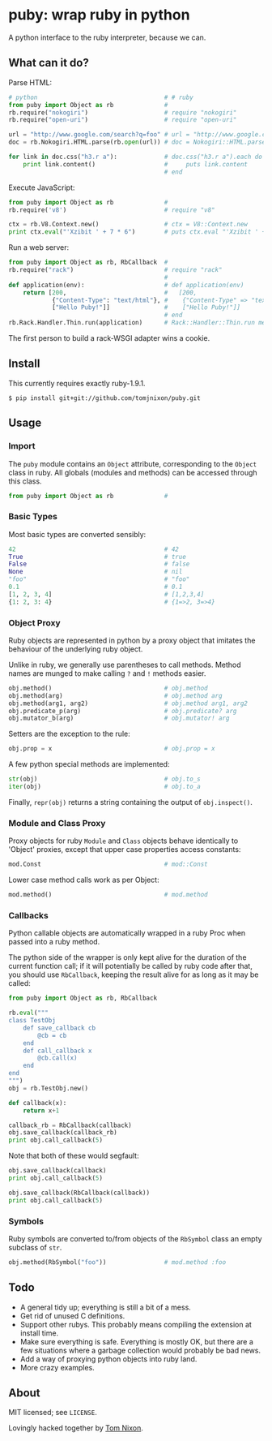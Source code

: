 puby: wrap ruby in python
=========================

A python interface to the ruby interpreter, because we can.

What can it do?
---------------

Parse HTML:
```python
# python                                   # # ruby
from puby import Object as rb              # 
rb.require("nokogiri")                     # require "nokogiri"
rb.require("open-uri")                     # require "open-uri"

url = "http://www.google.com/search?q=foo" # url = "http://www.google.com/search?q=foo"
doc = rb.Nokogiri.HTML.parse(rb.open(url)) # doc = Nokogiri::HTML.parse(open(url))

for link in doc.css("h3.r a"):             # doc.css("h3.r a").each do |link|
    print link.content()                   #     puts link.content
                                           # end
```

Execute JavaScript:
```python
from puby import Object as rb              # 
rb.require('v8')                           # require "v8"

ctx = rb.V8.Context.new()                  # ctx = V8::Context.new
print ctx.eval("'Xzibit ' + 7 * 6")        # puts ctx.eval "'Xzibit ' + 7 * 6"
```

Run a web server:
```python
from puby import Object as rb, RbCallback  # 
rb.require("rack")                         # require "rack"
                                           # 
def application(env):                      # def application(env)
    return [200,                           #   [200,
            {"Content-Type": "text/html"}, #    {"Content-Type" => "text/html"},
            ["Hello Puby!"]]               #    ["Hello Puby!"]]
                                           # end
rb.Rack.Handler.Thin.run(application)      # Rack::Handler::Thin.run method(:application)
```

The first person to build a rack-WSGI adapter wins a cookie.

Install
-------

This currently requires exactly ruby-1.9.1.

```
$ pip install git+git://github.com/tomjnixon/puby.git
```

Usage
-----

### Import

The `puby` module contains an `Object` attribute, corresponding to the `Object`
class in ruby. All globals (modules and methods) can be accessed through this
class.

```python
from puby import Object as rb              # 
```

### Basic Types

Most basic types are converted sensibly:

```python
42                                         # 42
True                                       # true
False                                      # false
None                                       # nil
"foo"                                      # "foo"
0.1                                        # 0.1
[1, 2, 3, 4]                               # [1,2,3,4]
{1: 2, 3: 4}                               # {1=>2, 3=>4}
```

### Object Proxy

Ruby objects are represented in python by a proxy object that imitates the
behaviour of the underlying ruby object.

Unlike in ruby, we generally use parentheses to call methods. Method names are
munged to make calling `?` and `!` methods easier.

```python
obj.method()                               # obj.method
obj.method(arg)                            # obj.method arg
obj.method(arg1, arg2)                     # obj.method arg1, arg2
obj.predicate_p(arg)                       # obj.predicate? arg
obj.mutator_b(arg)                         # obj.mutator! arg
```

Setters are the exception to the rule:

```python
obj.prop = x                               # obj.prop = x
```

A few python special methods are implemented:

```python
str(obj)                                   # obj.to_s
iter(obj)                                  # obj.to_a
```

Finally, `repr(obj)` returns a string containing the output of `obj.inspect()`.

### Module and Class Proxy

Proxy objects for ruby `Module` and `Class` objects behave identically to
'Object' proxies, except that upper case properties access constants:

```python
mod.Const                                  # mod::Const
```

Lower case method calls work as per Object:

```python
mod.method()                               # mod.method
```

### Callbacks

Python callable objects are automatically wrapped in a ruby Proc when passed
into a ruby method.

The python side of the wrapper is only kept alive for the duration of the
current function call; if it will potentially be called by ruby code after
that, you should use `RbCallback`, keeping the result alive for as long as it
may be called:

```python
from puby import Object as rb, RbCallback

rb.eval("""
class TestObj
    def save_callback cb
        @cb = cb
    end
    def call_callback x
        @cb.call(x)
    end
end
""")
obj = rb.TestObj.new()

def callback(x):
    return x+1

callback_rb = RbCallback(callback)
obj.save_callback(callback_rb)
print obj.call_callback(5)
```

Note that both of these would segfault:
```python
obj.save_callback(callback)
print obj.call_callback(5)
```
```python
obj.save_callback(RbCallback(callback))
print obj.call_callback(5)
```

### Symbols

Ruby symbols are converted to/from objects of the `RbSymbol` class an empty
subclass of `str`.

```python
obj.method(RbSymbol("foo"))                # mod.method :foo
```

Todo
----

- A general tidy up; everything is still a bit of a mess.
- Get rid of unused C definitions.
- Support other rubys. This probably means compiling the extension at install
  time.
- Make sure everything is safe. Everything is mostly OK, but there are a few
  situations where a garbage collection would probably be bad news.
- Add a way of proxying python objects into ruby land.
- More crazy examples.

About
-----

MIT licensed; see `LICENSE`.

Lovingly hacked together by [Tom Nixon](https://github.com/tomjnixon).
